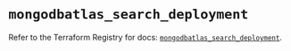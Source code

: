 # `mongodbatlas_search_deployment`

Refer to the Terraform Registry for docs: [`mongodbatlas_search_deployment`](https://registry.terraform.io/providers/mongodb/mongodbatlas/1.16.1/docs/resources/search_deployment).
